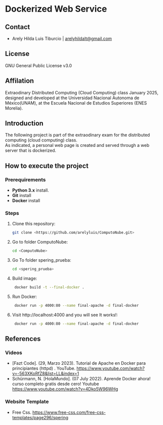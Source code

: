 # Dockerized Web Service

##  Contact
* Arely Hilda Luis Tiburcio | arelyhildalt@gmail.com

## License
GNU General Public License v3.0
## Affilation
Extraodinary Distributed Computing (Cloud Computing) class January 2025, designed and developed at the Universidad Nacional Autonoma de México(UNAM), at the Escuela Nacional de Estudios Superiores (ENES Morelia). 

## Introduction

The following project is part of the extraodinary exam for the distributed computing (cloud computing) class.  
As indicated, a personal web page is created and served through a web server that is dockerized.


## How to execute the project

### Prerequirements
- **Python 3.x** install.
- **Git** install
- **Docker** install

### Steps
1. Clone this repository:
   ```bash
   git clone <https://github.com/arelyluis/ComputoNube.git>
   ```
2. Go to folder ComputoNube:
   ```bash
   cd <ComputoNube>
   ```
3. Go To folder spering_prueba:
   ```bash
   cd <spering_prueba>
   ```
4. Build image:
   ```bash
    docker build -t --final-docker .
   ```

5. Run Docker:
   ```bash
    docker run -p 4000:80 --name final-apache -d final-docker
   ```
6. Visit http://localhost:4000⁠ and you will see It works!:
   ```bash
    docker run -p 4000:80 --name final-apache -d final-docker
   ```
## References

### Videos
- [Fazt Code]. (29, Marzo 2023). Tutorial de Apache en Docker para principiantes (httpd) . YouTube. https://www.youtube.com/watch?v=-563XKoRfZ8&list=LL&index=1
- Schürmann, N. [HolaMundo]. (07 July 2022). Aprende Docker ahora! curso completo gratis desde cero! Youtube https://www.youtube.com/watch?v=4Dko5W96WHg

### Website Template

- Free Css. https://www.free-css.com/free-css-templates/page296/spering



